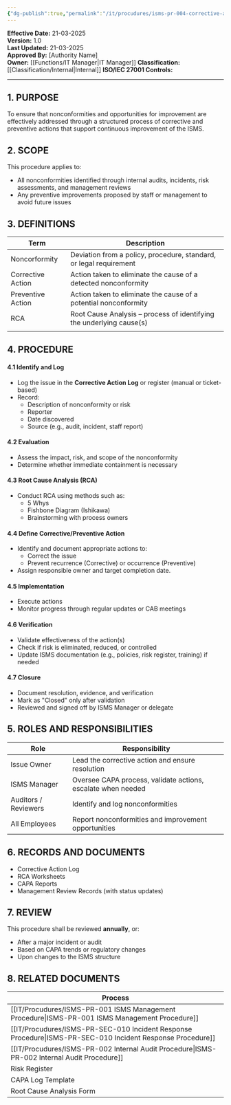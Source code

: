 ```yaml
---
{"dg-publish":true,"permalink":"/it/procudures/isms-pr-004-corrective-and-preventive-action-capa-procedure/","noteIcon":"default"}
---
```


 
**Effective Date:** 21-03-2025  
**Version:** 1.0  
**Last Updated:** 21-03-2025  
**Approved By:** [Authority Name]  
**Owner:** [[Functions/IT Manager\|IT Manager]]
**Classification:** [[Classification/Internal\|Internal]]
**ISO/IEC 27001 Controls:** 

---
## **1. PURPOSE**  
To ensure that nonconformities and opportunities for improvement are effectively addressed through a structured process of corrective and preventive actions that support continuous improvement of the ISMS.
## **2. SCOPE**
This procedure applies to:
- All nonconformities identified through internal audits, incidents, risk assessments, and management reviews
- Any preventive improvements proposed by staff or management to avoid future issues
## **3. DEFINITIONS**

| Term              | Description                                                          |
| ----------------- | -------------------------------------------------------------------- |
| Noncorformity     | Deviation from a policy, procedure, standard, or legal requirement   |
| Corrective Action | Action taken to eliminate the cause of a detected nonconformity      |
| Preventive Action | Action taken to eliminate the cause of a potential nonconformity     |
| RCA               | Root Cause Analysis – process of identifying the underlying cause(s) |
|                   |                                                                      |
## **4. PROCEDURE**
#### 4.1 Identify and Log
- Log the issue in the **Corrective Action Log** or register (manual or ticket-based)
- Record:
    - Description of nonconformity or risk
    - Reporter
    - Date discovered
    - Source (e.g., audit, incident, staff report)
#### 4.2 Evaluation
- Assess the impact, risk, and scope of the nonconformity
- Determine whether immediate containment is necessary
#### 4.3 Root Cause Analysis (RCA)
- Conduct RCA using methods such as:
    - 5 Whys
    - Fishbone Diagram (Ishikawa)
    - Brainstorming with process owners
#### 4.4 Define Corrective/Preventive Action
- Identify and document appropriate actions to:
    - Correct the issue
    - Prevent recurrence (Corrective) or occurrence (Preventive)
- Assign responsible owner and target completion date.
#### 4.5 Implementation
- Execute actions
- Monitor progress through regular updates or CAB meetings

#### 4.6 Verification
- Validate effectiveness of the action(s)
- Check if risk is eliminated, reduced, or controlled
- Update ISMS documentation (e.g., policies, risk register, training) if needed
#### 4.7 Closure
- Document resolution, evidence, and verification
- Mark as "Closed" only after validation
- Reviewed and signed off by ISMS Manager or delegate

## **5. ROLES AND RESPONSIBILITIES**  

| Role                 | Responsibility                                               |
| -------------------- | ------------------------------------------------------------ |
| Issue Owner          | Lead the corrective action and ensure resolution             |
| ISMS Manager         | Oversee CAPA process, validate actions, escalate when needed |
| Auditors / Reviewers | Identify and log nonconformities                             |
| All Employees        | Report nonconformities and improvement opportunities         |
## **6. RECORDS AND DOCUMENTS**
- Corrective Action Log
- RCA Worksheets
- CAPA Reports
- Management Review Records (with status updates)
## **7. REVIEW**  
This procedure shall be reviewed **annually**, or:
- After a major incident or audit
- Based on CAPA trends or regulatory changes
- Upon changes to the ISMS structure
## **8. RELATED DOCUMENTS**

| Process                                         |
| ----------------------------------------------- |
| [[IT/Procudures/ISMS-PR-001 ISMS Management Procedure\|ISMS-PR-001 ISMS Management Procedure]]        |
| [[IT/Procudures/ISMS-PR-SEC-010 Incident Response Procedure\|ISMS-PR-SEC-010 Incident Response Procedure]] |
| [[IT/Procudures/ISMS-PR-002 Internal Audit Procedure\|ISMS-PR-002 Internal Audit Procedure]]         |
| Risk Register                                   |
| CAPA Log Template                               |
| Root Cause Analysis Form                        |








